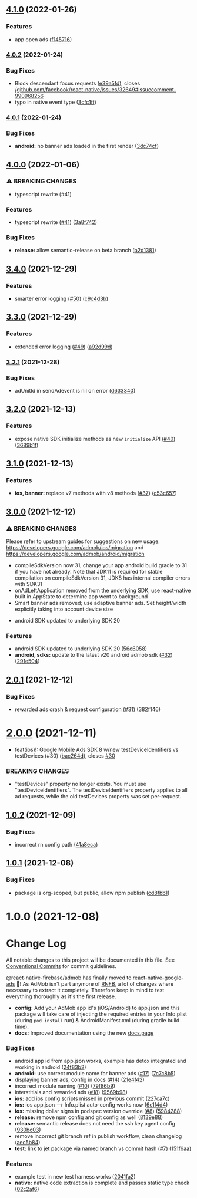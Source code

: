 ## [4.1.0](https://github.com/invertase/react-native-google-mobile-ads/compare/v4.0.2...v4.1.0) (2022-01-26)


### Features

* app open ads ([f145716](https://github.com/invertase/react-native-google-mobile-ads/commit/f145716baa9ce05d4172eff5e9df6349937353e6))

### [4.0.2](https://github.com/invertase/react-native-google-ads/compare/v4.0.1...v4.0.2) (2022-01-24)


### Bug Fixes

* Block descendant focus requests ([e39a5fd](https://github.com/invertase/react-native-google-ads/commit/e39a5fd9532dd23186848b7367d6ef11c53757b8)), closes [/github.com/facebook/react-native/issues/32649#issuecomment-990968256](https://github.com/invertase//github.com/facebook/react-native/issues/32649/issues/issuecomment-990968256)
* typo in native event type ([3cfc1ff](https://github.com/invertase/react-native-google-ads/commit/3cfc1ffc00e3850b88fb3589db801a613a3f0b81))

### [4.0.1](https://github.com/invertase/react-native-google-ads/compare/v4.0.0...v4.0.1) (2022-01-24)


### Bug Fixes

* **android:** no banner ads loaded in the first render ([3dc74cf](https://github.com/invertase/react-native-google-ads/commit/3dc74cfba4a6bbdacc0ca9c84a2819ab34378419))

## [4.0.0](https://github.com/invertase/react-native-google-ads/compare/v3.4.0...v4.0.0) (2022-01-06)


### ⚠ BREAKING CHANGES

* typescript rewrite (#41)

### Features

* typescript rewrite ([#41](https://github.com/invertase/react-native-google-ads/issues/41)) ([3a8f742](https://github.com/invertase/react-native-google-ads/commit/3a8f7426e0615063141324a319d0b76c7e8ef937))


### Bug Fixes

* **release:** allow semantic-release on beta branch ([b2d1381](https://github.com/invertase/react-native-google-ads/commit/b2d138198445780334d499d3005dc94c6cc57f82))

## [3.4.0](https://github.com/invertase/react-native-google-ads/compare/v3.3.0...v3.4.0) (2021-12-29)


### Features

* smarter error logging ([#50](https://github.com/invertase/react-native-google-ads/issues/50)) ([c9c4d3b](https://github.com/invertase/react-native-google-ads/commit/c9c4d3b618ac33653df468753d174c11eb0656bc))

## [3.3.0](https://github.com/invertase/react-native-google-ads/compare/v3.2.1...v3.3.0) (2021-12-29)


### Features

* extended error logging ([#49](https://github.com/invertase/react-native-google-ads/issues/49)) ([a92d99d](https://github.com/invertase/react-native-google-ads/commit/a92d99d6c05d6f735fec97d1cf4657815359d7d3))

### [3.2.1](https://github.com/invertase/react-native-google-ads/compare/v3.2.0...v3.2.1) (2021-12-28)


### Bug Fixes

* adUnitId in sendAdevent is nil on error ([d633340](https://github.com/invertase/react-native-google-ads/commit/d633340d25671dbd15f1ef8020ca93b3f833e6c6))

## [3.2.0](https://github.com/invertase/react-native-google-ads/compare/v3.1.0...v3.2.0) (2021-12-13)


### Features

* expose native SDK initialize methods as new `initialize` API ([#40](https://github.com/invertase/react-native-google-ads/issues/40)) ([3689b1f](https://github.com/invertase/react-native-google-ads/commit/3689b1f91f7e979792dce9021619154e5961fa02))

## [3.1.0](https://github.com/invertase/react-native-google-ads/compare/v3.0.0...v3.1.0) (2021-12-13)


### Features

* **ios, banner:** replace v7 methods with v8 methods ([#37](https://github.com/invertase/react-native-google-ads/issues/37)) ([c53c657](https://github.com/invertase/react-native-google-ads/commit/c53c6571ec7284c380df026f42dacdb3fa6ffafb))

## [3.0.0](https://github.com/invertase/react-native-google-ads/compare/v2.0.1...v3.0.0) (2021-12-12)


### ⚠ BREAKING CHANGES

Please refer to upstream guides for suggestions on new usage. https://developers.google.com/admob/ios/migration and https://developers.google.com/admob/android/migration
- compileSdkVersion now 31, change your app android build.gradle to 31 if you have not already. Note that JDK11 is required for stable compilation on compileSdkVersion 31, JDK8 has internal compiler errors with SDK31
- onAdLeftApplication removed from the underlying SDK, use react-native built in AppState to determine app went to background
- Smart banner ads removed; use adaptive banner ads. Set height/width explicitly taking into account device size
* android SDK updated to underlying SDK 20

### Features

* android SDK updated to underlying SDK 20 ([56c6058](https://github.com/invertase/react-native-google-ads/commit/56c6058d82908bbf195e8dae720a27310809dc6d))
* **android, sdks:** update to the latest v20 android admob sdk ([#32](https://github.com/invertase/react-native-google-ads/issues/32)) ([291e504](https://github.com/invertase/react-native-google-ads/commit/291e50479ad12ade313ebfa86d47cb9af4d8cc57))

## [2.0.1](https://github.com/invertase/react-native-google-ads/compare/v2.0.0...v2.0.1) (2021-12-12)


### Bug Fixes

* rewarded ads crash & request configuration ([#31](https://github.com/invertase/react-native-google-ads/issues/31)) ([382f146](https://github.com/invertase/react-native-google-ads/commit/382f1468efb5bbe7f45c1aeefa7228400e79eb4f))

# [2.0.0](https://github.com/invertase/react-native-google-ads/compare/v1.0.2...v2.0.0) (2021-12-11)


* feat(ios)!: Google Mobile Ads SDK 8 w/new testDeviceIdentifiers vs testDevices (#30) ([bac264d](https://github.com/invertase/react-native-google-ads/commit/bac264d99f1324961ffcd5ee676baf9d6f49c271)), closes [#30](https://github.com/invertase/react-native-google-ads/issues/30)


### BREAKING CHANGES

* "testDevices" property no longer exists. You must use "testDeviceIdentifiers". The testDeviceIdentifiers property applies to all ad requests, while the old testDevices property was set per-request.

## [1.0.2](https://github.com/invertase/react-native-google-ads/compare/v1.0.1...v1.0.2) (2021-12-09)


### Bug Fixes

* incorrect rn config path ([41a8eca](https://github.com/invertase/react-native-google-ads/commit/41a8ecaa38f115a4259a484d9aecdcade0ff0a9f))

## [1.0.1](https://github.com/invertase/react-native-google-ads/compare/v1.0.0...v1.0.1) (2021-12-08)


### Bug Fixes

* package is org-scoped, but public, allow npm publish ([cd8fbb1](https://github.com/invertase/react-native-google-ads/commit/cd8fbb1f054a4df21e7b8c5fa8e0b4210dd1241d))

# 1.0.0 (2021-12-08)

# Change Log

All notable changes to this project will be documented in this file.
See [Conventional Commits](https://conventionalcommits.org) for commit guidelines.

@react-native-firebase/admob has finally moved to [react-native-google-ads](https://github.com/invertase/react-native-google-ads) 🎉!
As AdMob isn't part anymore of [RNFB](https://github.com/invertase/react-native-firebase), a lot of changes where necessary to extract it completely.
Therefore keep in mind to test everything thoroughly as it's the first release.

* **config:** Add your AdMob app id's (iOS/Android) to app.json and this package will take care of injecting the required entries in your Info.plist (during `pod install` run) & AndroidManifest.xml (during gradle build time).
* **docs:** Improved documentation using the new [docs.page](https://docs.page/)


### Bug Fixes

* android app id from app.json works, example has detox integrated and working in android ([24f83b2](https://github.com/invertase/react-native-google-ads/commit/24f83b2ff6b9fbdcdd5b785ccf0362575af6120a))
* **android:** use correct module name for banner ads ([#17](https://github.com/invertase/react-native-google-ads/issues/17)) ([7c7c8b5](https://github.com/invertase/react-native-google-ads/commit/7c7c8b54643b2094411c5a4cbdd2b1d9d5f780c5))
* displaying banner ads, config in docs ([#14](https://github.com/invertase/react-native-google-ads/issues/14)) ([21e4f42](https://github.com/invertase/react-native-google-ads/commit/21e4f422141cb8c6c8bc9d6cba7dddc51274b8ff))
* incorrect module naming ([#10](https://github.com/invertase/react-native-google-ads/issues/10)) ([79f86b9](https://github.com/invertase/react-native-google-ads/commit/79f86b9d78a95e0fa3024a69bd0b045677176202))
* interstitials and rewarded ads ([#18](https://github.com/invertase/react-native-google-ads/issues/18)) ([9569b98](https://github.com/invertase/react-native-google-ads/commit/9569b98768cacd3f0d3e95b7b44d15d20e59681a))
* **ios:** add ios config scripts missed in previous commit ([227ca7c](https://github.com/invertase/react-native-google-ads/commit/227ca7c95e86916a212c5cf67df83bc8ca77bbcc))
* **ios:** ios app.json --> Info.plist auto-config works now ([6c1f4d4](https://github.com/invertase/react-native-google-ads/commit/6c1f4d42adf389e801814e1508712000130b9626))
* **ios:** missing dollar signs in podspec version override ([#8](https://github.com/invertase/react-native-google-ads/issues/8)) ([5984288](https://github.com/invertase/react-native-google-ads/commit/5984288231027f73ea7f4f03ea9256630aacb382))
* **release:** remove npm config and git config as well ([8139e88](https://github.com/invertase/react-native-google-ads/commit/8139e883a265bf208b71892c7d59742236a69438))
* **release:** semantic release does not need the ssh key agent config ([930bc03](https://github.com/invertase/react-native-google-ads/commit/930bc03dbf4475d0eace5d341041218f58365b18))
* remove incorrect git branch ref in publish workflow, clean changelog ([aec5b84](https://github.com/invertase/react-native-google-ads/commit/aec5b84418153c56d13f9c838f041323bce45189))
* **test:** link to jet package via named branch vs commit hash ([#7](https://github.com/invertase/react-native-google-ads/issues/7)) ([151f6aa](https://github.com/invertase/react-native-google-ads/commit/151f6aae4c37577807ce1e0fbfa8a1b319e20554))


### Features

* example test in new test harness works ([2041fa2](https://github.com/invertase/react-native-google-ads/commit/2041fa24119f29c6714c486439e2ab03eb995818))
* **native:** native code extraction is complete and passes static type check ([02c2af6](https://github.com/invertase/react-native-google-ads/commit/02c2af65ddd947770cf77456c705e0b62e6c7124))
